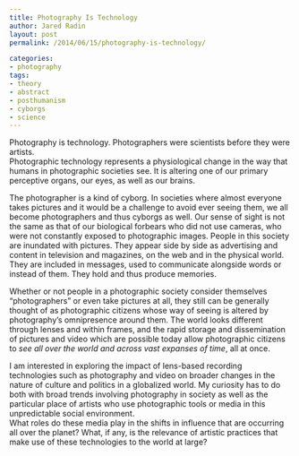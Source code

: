 ```yaml
---
title: Photography Is Technology
author: Jared Radin
layout: post
permalink: /2014/06/15/photography-is-technology/

categories:
- photography
tags:
- theory
- abstract
- posthumanism
- cyborgs
- science
---
```

Photography is technology. Photographers were scientists before they were artists.  
Photographic technology represents a physiological change in the way that humans in photographic societies see. It is altering one of our primary perceptive organs, our eyes, as well as our brains.

The photographer is a kind of cyborg. In societies where almost everyone takes pictures and it would be a challenge to avoid ever seeing them, we all become photographers and thus cyborgs as well. Our sense of sight is not the same as that of our biological forbears who did not use cameras, who were not constantly exposed to photographic images. People in this society are inundated with pictures. They appear side by side as advertising and content in television and magazines, on the web and in the physical world. They are included in messages, used to communicate alongside words or instead of them. They hold and thus produce memories.

<!--more-->

Whether or not people in a photographic society consider themselves “photographers” or even take pictures at all, they still can be generally thought of as photographic citizens whose way of seeing is altered by photography&#8217;s omnipresence around them. The world looks different through lenses and within frames, and the rapid storage and dissemination of pictures and video which are possible today allow photographic citizens to<i> see all over the world and </i><i>across</i><i> vast expan</i><i>s</i><i>es of time</i>, all at once.

I am interested in exploring the impact of lens-based recording technologies such as photography and video on broader changes in the nature of culture and politics in a globalized world. My curiosity has to do both with broad trends involving photography in society as well as the particular place of artists who use photographic tools or media in this unpredictable social environment. <br /> What roles do these media play in the shifts in influence that are occurring all over the planet? What, if any, is the relevance of artistic practices that make use of these technologies to the world at large?
